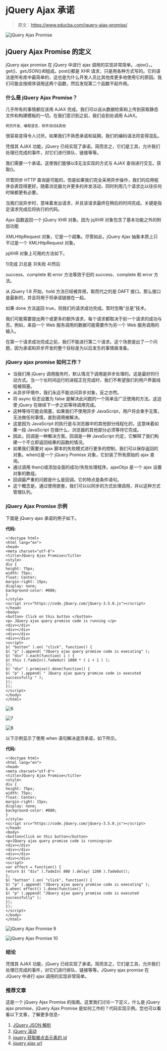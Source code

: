 # jQuery Ajax 承诺

> 原文：<https://www.educba.com/jquery-ajax-promise/>

![jQuery Ajax Promise](img/e13581f9f21fca49aee93b18d2741f80.png)



## jQuery Ajax Promise 的定义

jQuery ajax promise 在 jQuery 中进行 ajax 调用的实现非常简单。$.ajax()，$。get()、$getJSON()和$组成。post()都是 XHR 请求，只是用各种方式写的。它的语法是所有库中最简单的，这也是为什么开发人员比其他库更多地使用它的原因。我们可能会按顺序调用这两个函数，然后发现第二个函数不起作用。

### 什么是 jQuery Ajax Promise？

几乎所有的事情都应该用 AJAX 完成。我们可以说从数据检索和上传到获取静态文件和构建模板的一切。在我们意识到之前，我们会到处调用 AJAX。

<small>网页开发、编程语言、软件测试&其他</small>

很容易变得令人讨厌。如果我们不熟悉承诺和延期，我们的编码语法将变得混乱。

凭借其 AJAX 功能，jQuery 已经实现了承诺。简而言之，它们是工具，允许我们处理已完成的事件，对它们进行排队、链接等等。

我们需要一个承诺。这使我们能够以$无法实现的方式与 AJAX 查询进行交互。获取()。

尽管同步 HTTP 查询是可能的，但是如果我们完全采用异步操作，我们的应用程序会表现得更好。随着浏览器允许更多的并发活动，同时利用几个请求比以往任何时候都更有必要。

当我们说异步时，意味着发出请求，并且该请求最终在稍后的时间完成。关键是指定请求完成后将执行的代码。

Ajax 函数返回一个 jQuery XHR 对象。因为 jqXHR 对象包含了基本功能之外的附加功能

XMLHttpRequest 对象，它是一个超集。尽管如此，jQuery Ajax 抽象本质上只不过是一个 XMLHttpRequest 对象。

jqXHR 对象上可用的方法如下。

1)完成
2)总是
3)失败
4)然后

success、complete 和 error 方法等效于旧的 success、complete 和 error 方法。

从 jQuery 1.8 开始，hold 方法已经被弃用，取而代之的是 DAFT 接口。那么接口是最新的，并且将用于将承诺链接在一起。

如果 done 方法返回 true，则我们的请求成功完成。暂时忽略“总是”技术。

我们可能需要提出两个或更多的额外请求，每个请求都取决于前一个请求的成功与否。例如，来自一个 Web 服务调用的数据可能需要作为另一个 Web 服务调用的输入。

在第一个请求成功完成之前，我们不能进行第二个请求。这个场景提出了一个问题，因为承诺和异步开发的整个目标是为以后发生的事情做准备。

### jQuery ajax promise 如何工作？

*   当我们用 jQuery 调用服务时，默认情况下调用是异步处理的。这是最好的行动方式。当一个长时间运行的进程正在完成时，我们不希望我们的用户界面线程被阻塞。
*   从异步环境中，我们永远不能访问异步对象，反之亦然。
*   将 async 标志设置为 false 是解决此问题的一个简单且广泛使用的方法。这迫使 jQuery 在继续下一步之前等待调用完成。
*   这种等待可能会阻塞，如果我们不使用异步 JavaScript，用户将会束手无策，无法做任何事情，直到调用被解决。
*   这是因为 JavaScript 的执行是与浏览器中的其他部分线程化的，这意味着如果一段 JavaScript 在做什么，浏览器的其他部分必须等待它完成。
*   因此，回调是一种解决方案。回调是一种 JavaScript 约定，它解释了我们构建一个不立即返回结果的函数的情况。
*   如果我们需要对 ajax 脚本的失败模式进行更多的控制，我们可以保存返回的对象。when()是一个 jQuery Promise 对象，它封装了所有原始的 ajax 查询。
*   通过调用 then()或添加全面的成功/失败处理程序。ajaxObjs 是一个 ajax 设置对象的数组。
*   回调最严重的问题是什么是回调。它的特点是条件语句。
*   这个概念是，通过使用嵌套，我们可以以同步的方式处理调用，并以这种方式管理队列。

### jQuery Ajax Promise 示例

下面是 jQuery ajax 承诺的例子如下。

**代码:**

```
<!doctype html>
<html lang="en">
<head>
<meta charset="utf-8">
<title>JQuery Ajax Promise</title>
<style>
div {
height: 75px;
width: 75px;
float: Center;
margin-right: 15px;
display: none;
background-color: #080;
}
</style>
<script src="https://code.jQuery.com/jQuery-3.5.0.js"></script>
</head>
<body>
<button> Click on this button </button>
<p> JQuery ajax query promise code is running </p>
<div></div>
<div></div>
<div></div>
<div></div>
<script>
$( "button" ).on( "click", function() {
$( "p" ).append( "JQuery ajax query promise code is executing" );
$( "div" ).each(function( i ) {
$( this ).fadeIn().fadeOut( 1000 * ( i + 1 ) );
});
$( "div" ).promise().done(function() {
$( "p" ).append( " JQuery ajax query promise code is executed successfully " );
});
});
</script>
</body>
</html>
```

![6](img/0f45102ca10d7b27a857599f3c6a4fc2.png)



![7](img/0f01fe7146bc81e45ba20793d8764055.png)



![8](img/ac40cc7f1f9b40eaf71bc492e84cde91.png)



以下示例显示了使用 when 语句解决退货承诺，如下所示。

**代码:**

```
<!doctype html>
<html lang="en">
<head>
<meta charset="utf-8">
<title>JQuery Ajax Promise</title>
<style>
div {
height: 75px;
width: 75px;
float: Center;
margin-right: 15px;
display: none;
background-color: #080;
}
</style>
<script src="https://code.jQuery.com/jQuery-3.5.0.js"></script>
</head>
<body>
<button>Click on this button</button>
<p>JQuery ajax query promise code is running</p>
<div></div>
<div></div>
<div></div>
<div></div>
<script>
var effect = function() {
return $( "div" ).fadeIn( 800 ).delay( 1200 ).fadeOut();
};
$( "button" ).on( "click", function() {
$( "p" ).append( "JQuery ajax query promise code is executing" );
$.when( effect() ).done(function() {
$( "p" ).append( "JQuery ajax query promise code is executed successfully" );
});
});
</script>
</body>
</html>
```

![jQuery Ajax Promise 9](img/d88d1c626c61ac3b5f56621877ac8ac4.png)



![jQuery Ajax Promise 10](img/ebd62f37c81feb680b98ef9feb55f7f2.png)



### 结论

凭借其 AJAX 功能，jQuery 已经实现了承诺。简而言之，它们是工具，允许我们处理已完成的事件，对它们进行排队、链接等等。JQuery ajax promise 在 JQuery 中进行 ajax 调用的实现非常简单。

### 推荐文章

这是一个 jQuery Ajax Promise 的指南。这里我们讨论一下定义，什么是 jQuery ajax promise，jQuery Ajax Promise 是如何工作的？代码实现示例。您也可以看看以下文章，了解更多信息–

1.  [JQuery JSON 解析](https://www.educba.com/jquery-json-parse/)
2.  [jQuery 滚动](https://www.educba.com/jquery-scroll/)
3.  [jquery 获取被点击元素的 id](https://www.educba.com/jquery-get-id-of-clicked-element/)
4.  [jquery ajax url](https://www.educba.com/jquery-ajax-url/)





